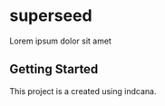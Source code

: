 # superseed

Lorem ipsum dolor sit amet

## Getting Started

This project is a created using indcana.